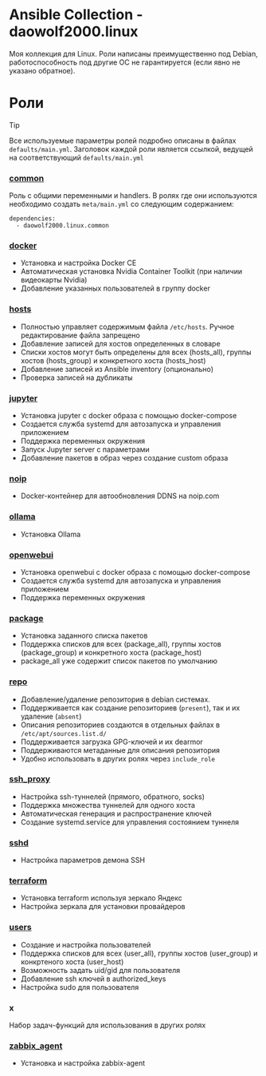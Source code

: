 # Ansible Collection - daowolf2000.linux

Моя коллекция для Linux. Роли написаны преимущественно под Debian, работоспособность под другие ОС не гарантируется (если явно не указано обратное).

# Роли

> [!TIP]
> Все используемые параметры ролей подробно описаны в файлах `defaults/main.yml`. Заголовок каждой роли является ссылкой, ведущей на соответствующий `defaults/main.yml`

### [common](roles/common/defaults/main.yml)
Роль с общими переменными и handlers. В ролях где они используются необходимо создать `meta/main.yml` со следующим содержанием:
```
dependencies:
  - daowolf2000.linux.common
```
### [docker](roles/docker/defaults/main.yml)

- Установка и настройка Docker CE 
- Автоматическая установка Nvidia Container Toolkit (при наличии видеокарты Nvidia)
- Добавление указанных пользователей в группу docker

### [hosts](roles//hosts/defaults/main.yml)

- Полностью управляет содержимым файла `/etc/hosts`. Ручное редактирование файла запрещено
- Добавление записей для хостов определенных в словаре
- Списки хостов могут быть определены для всех (hosts_all), группы хостов (hosts_group) и конкретного хоста (hosts_host)
- Добавление записей из Ansible inventory (опционально)
- Проверка записей на дубликаты

### [jupyter](roles/jupyter/defaults/main.yml)

- Установка jupyter с docker образа с помощью docker-compose
- Создается служба systemd для автозапуска и управления приложением
- Поддержка переменных окружения
- Запуск Jupyter server с параметрами
- Добавление пакетов в образ через создание custom образа

### [noip](roles/noip/defaults/main.yml)

- Docker-контейнер для автообновления DDNS на noip.com

### [ollama](roles/ollama/defaults/main.yml)

- Установка Ollama

### [openwebui](roles/openwebui/defaults/main.yml)

- Установка openwebui с docker образа с помощью docker-compose
- Создается служба systemd для автозапуска и управления приложением
- Поддержка переменных окружения

### [package](roles/package/defaults/main.yml)

- Установка заданного списка пакетов
- Поддержка списков для всех (package_all), группы хостов (package_group) и конкретного хоста (package_host)
- package_all уже содержит список пакетов по умолчанию

### [repo](roles/repo/README.md)

- Добавление/удаление репозитория в debian системах.
- Поддерживается как создание репозиториев (`present`), так и их удаление (`absent`)
- Описания репозиториев создаются в отдельных файлах в `/etc/apt/sources.list.d/`
- Поддерживается загрузка GPG-ключей и их dearmor
- Поддерживаются метаданные для описания репозитория
- Удобно использовать в других ролях через `include_role`

### [ssh_proxy](roles/ssh_proxy/defaults/main.yml)

- Настройка ssh-туннелей (прямого, обратного, socks)
- Поддержка множества туннелей для одного хоста
- Автоматическая генерация и распространение ключей
- Создание systemd.service для управления состоянием туннеля

### [sshd](roles/sshd/defaults/main.yml)

- Настройка параметров демона SSH

### [terraform](roles/terraform/defaults/main.yml)

- Установка terraform используя зеркало Яндекс
- Настройка зеркала для установки провайдеров 

### [users](roles/users/defaults/main.yml)

- Создание и настройка пользователей
- Поддержка списков для всех (user_all), группы хостов (user_group) и конкртеного хоста (user_host)
- Возможность задать uid/gid для пользователя
- Добавление ssh ключей в authorized_keys
- Настройка sudo для пользователя

### x

Набор задач-функций для использования в других ролях

### [zabbix_agent](roles/zabbix_agent/defaults/main.yml)

- Установка и настройка zabbix-agent